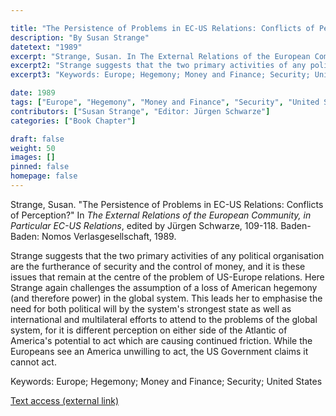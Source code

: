 ```yaml
---

title: "The Persistence of Problems in EC-US Relations: Conflicts of Perception?"
description: "By Susan Strange"
datetext: "1989"
excerpt: "Strange, Susan. In The External Relations of the European Community, in Particular EC-US Relations, edited by Jürgen Schwarze, 109-118. Baden-Baden: Nomos Verlasgesellschaft, 1989."
excerpt2: "Strange suggests that the two primary activities of any political organisation are the furtherance of security and the control of money, and it is these issues that remain at the centre of the problem of US-Europe relations. Here Strange again challenges the assumption of a loss of American hegemony (and therefore power) in the global system. This leads her to emphasise the need for both political will by the system's strongest state as well as international and multilateral efforts to attend to the problems of the global system, for it is different perception on either side of the Atlantic of America's potential to act which are causing continued friction. While the Europeans see an America unwilling to act, the US Government claims it cannot act."
excerpt3: "Keywords: Europe; Hegemony; Money and Finance; Security; United States"

date: 1989
tags: ["Europe", "Hegemony", "Money and Finance", "Security", "United States", "1980's"]
contributors: ["Susan Strange", "Editor: Jürgen Schwarze"]
categories: ["Book Chapter"]

draft: false
weight: 50
images: []
pinned: false
homepage: false
---
```


Strange, Susan. "The Persistence of Problems in EC-US Relations: Conflicts of Perception?" In *The External Relations of the European Community, in Particular EC-US Relations*, edited by Jürgen Schwarze, 109-118. Baden-Baden: Nomos Verlasgesellschaft, 1989.

Strange suggests that the two primary activities of any political organisation are the furtherance of security and the control of money, and it is these issues that remain at the centre of the problem of US-Europe relations. Here Strange again challenges the assumption of a loss of American hegemony (and therefore power) in the global system. This leads her to emphasise the need for both political will by the system's strongest state as well as international and multilateral efforts to attend to the problems of the global system, for it is different perception on either side of the Atlantic of America's potential to act which are causing continued friction. While the Europeans see an America unwilling to act, the US Government claims it cannot act.

Keywords: Europe; Hegemony; Money and Finance; Security; United States

[Text access (external link)](https://www.worldcat.org/title/20406795)
